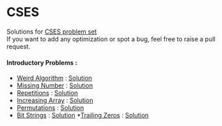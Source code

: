 # CSES

Solutions for [CSES problem set](https://cses.fi/problemset/) \
If you want to add any optimization or spot a bug, feel free to raise a pull request.

#### Introductory Problems :

* [Weird Algorithm](https://cses.fi/problemset/task/1068) : [Solution](./Introductory_Problems/Weird_Algorithm.cpp)
* [Missing Number](https://cses.fi/problemset/task/1083) : [Solution](./Introductory_Problems/Missing_Number.cpp)
* [Repetitions](Repetitions) : [Solution](./Introductory_Problems/Repetitions.cpp)
* [Increasing Array](https://cses.fi/problemset/task/1094) : [Solution](./Introductory_Problems/Increasing_Array.cpp)
* [Permutations](https://cses.fi/problemset/task/1070/) : [Solution](./Introductory_Problems/Permutations.cpp)
* [Bit Strings](https://cses.fi/problemset/task/1617/) : [Solution](./Introductory_Problems/Bit_Strings.cpp)
*[Trailing Zeros](https://cses.fi/problemset/result/8993305/) : [Solution](./Introductory_Problems/Trailing_Zeros.cpp)